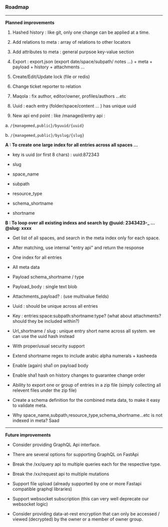 ### **Roadmap**

---

**Planned improvements**

1. Hashed history : like git, only one change can be applied at a time.

2. Add relations to meta : array of relations to other locators

3. Add attributes to meta : general purpsoe key-value section

4. Export : export.json (export date/space/subpath/ notes ...) + meta + payload + history + attachments ...

5. Create/Edit/Update lock (file or redis)

6. Change ticket reporter to relation

7. Maqola : fix author, editor/owner, profiles/authors ...etc

8. Uuid : each entry (folder/space/content ... ) has unique uuid

9. New api end point : like /managed/entry api :

a. `/{managemed,public}/byuuid/{uuid}`

b. `/{managemed,public}/byslug/{slug}`

**A : To create one large index for all entries across all spaces ...**

- key is uuid (or first 8 chars) : uuid:872343

- slug

- space_name

- subpath

- resource_type

- schema_shortname

- shortname

**B : To loop over all existing indexs and search by @uuid: 2343423-\_ ... @slug: xxxx**

- Get list of all spaces, and search in the meta index only for each space.

- After matching, use internal "entry api" and return the response

- One index for all entries

- All meta data

- Payload schema_shortname / type

- Payload_body : single text blob

- Attachments_payload? : (use multivalue fields)

- Uuid : should be unique across all entries

- Key : entries:space:subpath:shortname:type? (what about attachments? should they be included within?)

- Url_shortname / slug : unique entry short name across all system. we can use the uuid hash instead

- With proper/usual security support

- Extend shortname regex to include arabic alpha numerals + kasheeda

- Enable (again) sha1 on payload body

- Enable sha1 hash on history changes to guarantee change order

- Ability to export one or group of entries in a zip file (simply collecting all relevent files under the zip file)

- Create a schema definition for the combined meta data, to make it easy to validate meta.

- Why space_name,subpath,resource_type,schema_shortname...etc is not indexed in meta? Saad

---

**Future improvements**

- Consider providing GraphQL Api interface.

- There are several options for supporting GraphQL on FastApi

- Break the /xx/query api to multiple queries each for the respective type.

- Break the /xx/request api to multiple mutations

- Support file upload (already supported by one or more Fastapi compatible graphql libraries)

- Support websocket subscription (this can very well deprecate our websocket logic)

- Consider providing data-at-rest encryption that can only be accessed / viewed (decrypted) by the owner or a member of owner group.
